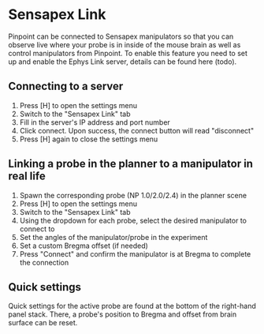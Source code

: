 # Sensapex Link

Pinpoint can be connected to Sensapex manipulators so that you can observe live where your probe is in inside of the mouse brain as well as control manipulators from Pinpoint. To enable this feature you need to set up and enable the Ephys Link server, details can be found here (todo). 

## Connecting to a server

1. Press [H] to open the settings menu
2. Switch to the "Sensapex Link" tab
3. Fill in the server's IP address and port number
4. Click connect. Upon success, the connect button will read "disconnect"
5. Press [H] again to close the settings menu

## Linking a probe in the planner to a manipulator in real life

1. Spawn the corresponding probe (NP 1.0/2.0/2.4) in the planner scene
2. Press [H] to open the settings menu
3. Switch to the "Sensapex Link" tab
4. Using the dropdown for each probe, select the desired manipulator to connect to
5. Set the angles of the manipulator/probe in the experiment
6. Set a custom Bregma offset (if needed)
7. Press "Connect" and confirm the manipulator is at Bregma to complete the connection

## Quick settings

Quick settings for the active probe are found at the bottom of the right-hand panel stack. There, a probe's position to Bregma and offset from brain surface can be reset.